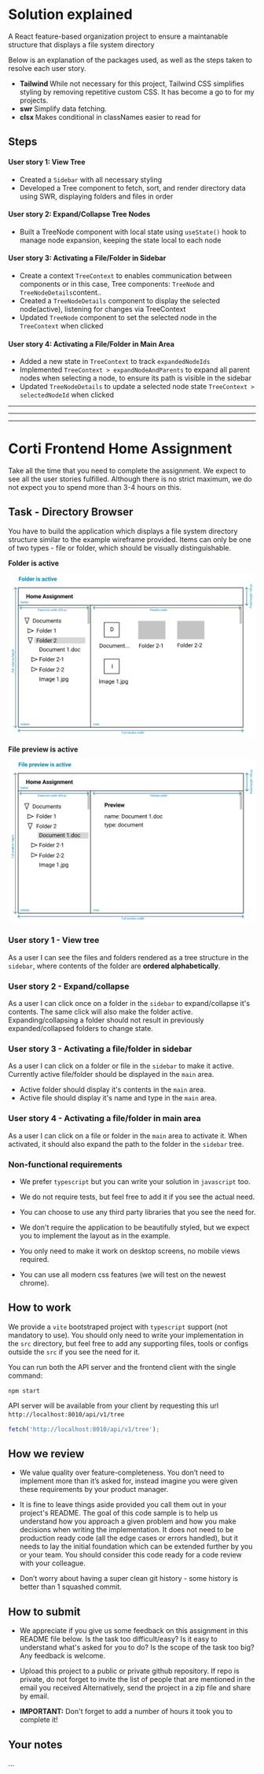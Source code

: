 # Solution explained
A React feature-based organization project to ensure a maintanable structure that displays a file system directory

Below is an explanation of the packages used, as well as the steps taken to resolve each user story.

- <strong> Tailwind </strong> While not necessary for this project, Tailwind CSS simplifies styling by removing repetitive custom CSS. It has become a go to for my projects.
- <strong> swr </strong> Simplify data fetching.
- <strong> clsx </strong>  Makes conditional in classNames easier to read for 

## Steps
#### User story 1: View Tree
- Created a `Sidebar` with all necessary styling
- Developed a Tree component to fetch, sort, and render directory data using SWR, displaying folders and files in order

#### User story 2: Expand/Collapse Tree Nodes
- Built a TreeNode component with local state using `useState()` hook to manage node expansion, keeping the state local to each node

#### User story 3: Activating a File/Folder in Sidebar

- Create a context `TreeContext` to enables communication between components or in this case, Tree components: `TreeNode` and  `TreeNodeDetails`content..
- Created a  `TreeNodeDetails` component to display the selected node(active), listening for changes via TreeContext
- Updated `TreeNode`  component to set the selected node in the `TreeContext` when clicked

#### User story 4: Activating a File/Folder in Main Area
- Added a new state in `TreeContext` to track  `expandedNodeIds`
- Implemented `TreeContext > expandNodeAndParents`  to expand all parent nodes when selecting a node, to ensure its path is visible in the sidebar
- Updated `TreeNodeDetails` to update a selected node state `TreeContext > selectedNodeId` when clicked

***
***
***

# Corti Frontend Home Assignment

Take all the time that you need to complete the assignment. We expect to see all the user stories fulfilled. Although there is no strict maximum, we do not expect you to spend more than 3-4 hours on this.

## Task - Directory Browser

You have to build the application which displays a file system directory structure similar to the example wireframe provided. Items can only be one of two types - file or folder, which should be visually distinguishable.

**Folder is active**

![2](./example/2.png)

**File preview is active**

![2](./example/1.png)

### User story 1 - View tree

As a user I can see the files and folders rendered as a tree structure in the `sidebar`, where contents of the folder are **ordered alphabetically**.

### User story 2 - Expand/collapse

As a user I can click once on a folder in the `sidebar` to expand/collapse it's contents. The same click will also make the folder active. Expanding/collapsing a folder should not result in previously expanded/collapsed folders to change state.

### User story 3 - Activating a file/folder in sidebar

As a user I can click on a folder or file in the `sidebar` to make it active. Currently active file/folder should be displayed in the `main` area.

- Active folder should display it's contents in the `main` area.
- Active file should display it's name and type in the `main` area.

### User story 4 - Activating a file/folder in main area

As a user I can click on a file or folder in the `main` area to activate it. When activated, it should also expand the path to the folder in the `sidebar` tree.

### Non-functional requirements

- We prefer `typescript` but you can write your solution in `javascript` too.

- We do not require tests, but feel free to add it if you see the actual need.

- You can choose to use any third party libraries that you see the need for.

- We don't require the application to be beautifully styled, but we expect you to implement the layout as in the example.

- You only need to make it work on desktop screens, no mobile views required.

- You can use all modern css features (we will test on the newest chrome).

## How to work

We provide a `vite` bootstraped project with `typescript` support (not mandatory to use). You should only need to write your implementation in the `src` directory, but feel free to add any supporting files, tools or configs outside the `src` if you see the need for it.

You can run both the API server and the frontend client with the single command:

```
npm start
```

API server will be available from your client by requesting this url `http://localhost:8010/api/v1/tree`

```js
fetch('http://localhost:8010/api/v1/tree');
```

## How we review

- We value quality over feature-completeness. You don’t need to implement more than it’s asked for, instead imagine you were given these requirements by your product manager.

- It is fine to leave things aside provided you call them out in your project's README. The goal of this code sample is to help us understand how you approach a given problem and how you make decisions when writing the implementation. It does not need to be production ready code (all the edge cases or errors handled), but it needs to lay the initial foundation which can be extended further by you or your team. You should consider this code ready for a code review with your colleague.

- Don’t worry about having a super clean git history - some history is better than 1 squashed commit.

## How to submit

- We appreciate if you give us some feedback on this assignment in this README file below. Is the task too difficult/easy? Is it easy to understand what's asked for you to do? Is the scope of the task too big? Any feedback is welcome.

- Upload this project to a public or private github repository. If repo is private, do not forget to invite the list of people that are mentioned in the email you received Alternatively, send the project in a zip file and share by email.

- **IMPORTANT:** Don't forget to add a number of hours it took you to complete it!

## Your notes

...
